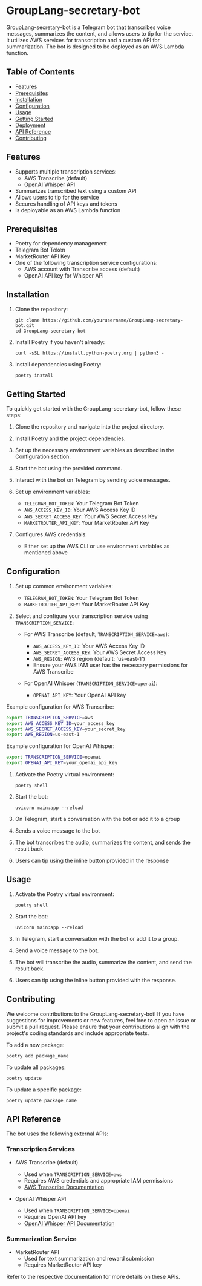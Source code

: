 # GroupLang-secretary-bot

GroupLang-secretary-bot is a Telegram bot that transcribes voice messages, summarizes the content, and allows users to tip for the service. It utilizes AWS services for transcription and a custom API for summarization. The bot is designed to be deployed as an AWS Lambda function.

## Table of Contents

- [Features](#features)
- [Prerequisites](#prerequisites)
- [Installation](#installation)
- [Configuration](#configuration)
- [Usage](#usage)
- [Getting Started](#getting-started)
- [Deployment](#deployment)
- [API Reference](#api-reference)
- [Contributing](#contributing)

## Features

- Supports multiple transcription services:
  - AWS Transcribe (default)
  - OpenAI Whisper API
- Summarizes transcribed text using a custom API
- Allows users to tip for the service
- Secures handling of API keys and tokens
- Is deployable as an AWS Lambda function

## Prerequisites

- Poetry for dependency management
- Telegram Bot Token
- MarketRouter API Key
- One of the following transcription service configurations:
  - AWS account with Transcribe access (default)
  - OpenAI API key for Whisper API

## Installation

1. Clone the repository:
   ```
   git clone https://github.com/yourusername/GroupLang-secretary-bot.git
   cd GroupLang-secretary-bot
   ```

2. Install Poetry if you haven't already:
   ```
   curl -sSL https://install.python-poetry.org | python3 -
   ```

3. Install dependencies using Poetry:
   ```
   poetry install
   ```

## Getting Started

To quickly get started with the GroupLang-secretary-bot, follow these steps:

1. Clone the repository and navigate into the project directory.
2. Install Poetry and the project dependencies.
3. Set up the necessary environment variables as described in the Configuration section.
4. Start the bot using the provided command.
5. Interact with the bot on Telegram by sending voice messages.

1. Set up environment variables:
   - `TELEGRAM_BOT_TOKEN`: Your Telegram Bot Token
   - `AWS_ACCESS_KEY_ID`: Your AWS Access Key ID
   - `AWS_SECRET_ACCESS_KEY`: Your AWS Secret Access Key
   - `MARKETROUTER_API_KEY`: Your MarketRouter API Key

2. Configures AWS credentials:
   - Either set up the AWS CLI or use environment variables as mentioned above

## Configuration

1. Set up common environment variables:
   - `TELEGRAM_BOT_TOKEN`: Your Telegram Bot Token
   - `MARKETROUTER_API_KEY`: Your MarketRouter API Key

2. Select and configure your transcription service using `TRANSCRIPTION_SERVICE`:
   - For AWS Transcribe (default, `TRANSCRIPTION_SERVICE=aws`):
     - `AWS_ACCESS_KEY_ID`: Your AWS Access Key ID
     - `AWS_SECRET_ACCESS_KEY`: Your AWS Secret Access Key
     - `AWS_REGION`: AWS region (default: 'us-east-1')
     - Ensure your AWS IAM user has the necessary permissions for AWS Transcribe
   
   - For OpenAI Whisper (`TRANSCRIPTION_SERVICE=openai`):
     - `OPENAI_API_KEY`: Your OpenAI API key

Example configuration for AWS Transcribe:
```bash
export TRANSCRIPTION_SERVICE=aws
export AWS_ACCESS_KEY_ID=your_access_key
export AWS_SECRET_ACCESS_KEY=your_secret_key
export AWS_REGION=us-east-1
```

Example configuration for OpenAI Whisper:
```bash
export TRANSCRIPTION_SERVICE=openai
export OPENAI_API_KEY=your_openai_api_key
```

1. Activate the Poetry virtual environment:
   ```
   poetry shell
   ```

2. Start the bot:
   ```
   uvicorn main:app --reload
   ```

3. On Telegram, start a conversation with the bot or add it to a group

4. Sends a voice message to the bot

5. The bot transcribes the audio, summarizes the content, and sends the result back

6. Users can tip using the inline button provided in the response

## Usage

1. Activate the Poetry virtual environment:
   ```
   poetry shell
   ```

2. Start the bot:
   ```
   uvicorn main:app --reload
   ```

3. In Telegram, start a conversation with the bot or add it to a group.

4. Send a voice message to the bot.

5. The bot will transcribe the audio, summarize the content, and send the result back.

6. Users can tip using the inline button provided with the response.

## Contributing

We welcome contributions to the GroupLang-secretary-bot! If you have suggestions for improvements or new features, feel free to open an issue or submit a pull request. Please ensure that your contributions align with the project's coding standards and include appropriate tests.

To add a new package:
```
poetry add package_name
```

To update all packages:
```
poetry update
```

To update a specific package:
```
poetry update package_name
```

## API Reference

The bot uses the following external APIs:

### Transcription Services
- AWS Transcribe (default)
  - Used when `TRANSCRIPTION_SERVICE=aws`
  - Requires AWS credentials and appropriate IAM permissions
  - [AWS Transcribe Documentation](https://docs.aws.amazon.com/transcribe/)

- OpenAI Whisper API
  - Used when `TRANSCRIPTION_SERVICE=openai`
  - Requires OpenAI API key
  - [OpenAI Whisper API Documentation](https://platform.openai.com/docs/api-reference/audio)

### Summarization Service
- MarketRouter API
  - Used for text summarization and reward submission
  - Requires MarketRouter API key

Refer to the respective documentation for more details on these APIs.

